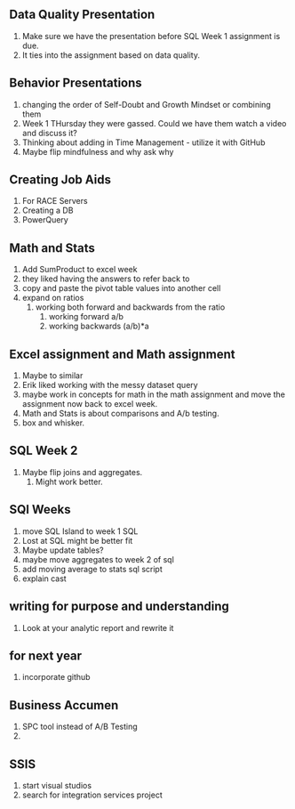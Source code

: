 ## Data Quality Presentation

1. Make sure we have the presentation before SQL Week 1 assignment is due.
  1. It ties into the assignment based on data quality.

## Behavior Presentations

1. changing the order of Self-Doubt and Growth Mindset or combining them
2. Week 1 THursday they were gassed.  Could we have them watch a video and discuss it?
3. Thinking about adding in Time Management - utilize it with GitHub
4. Maybe flip mindfulness and why ask why

## Creating Job Aids

1.  For RACE Servers
2.  Creating a DB
3.  PowerQuery


## Math and Stats

1. Add SumProduct to excel week
2. they liked having the answers to refer back to
3. copy and paste the pivot table values into another cell
4. expand on ratios
   1. working both forward and backwards from the ratio
      1. working forward a/b
      2. working backwards (a/b)*a


## Excel assignment and Math assignment
1.  Maybe to similar
2.  Erik liked working with the messy dataset query
3.  maybe work in concepts for math in the math assignment and move the assignment now back to excel week.
4. Math and Stats is about comparisons and A/b testing.
5. box and whisker.
## SQL Week 2
1.  Maybe flip joins and aggregates.
    1.  Might work better.


## SQl Weeks
1.  move SQL Island to week 1 SQL
2.  Lost at SQL might be better fit
3.  Maybe update tables?
4.  maybe move aggregates to week 2 of sql
5.  add moving average to stats sql script
6.  explain cast


## writing for purpose and understanding
1.  Look at your analytic report and rewrite it


## for next year
1. incorporate github


## Business Accumen
1.  SPC tool instead of A/B Testing
2.  
## SSIS
1. start visual studios
2. search for integration services project